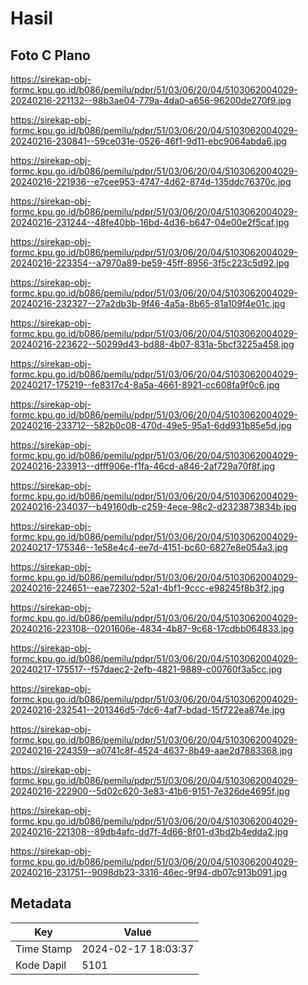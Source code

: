 # Hasil

## Foto C Plano

https://sirekap-obj-formc.kpu.go.id/b086/pemilu/pdpr/51/03/06/20/04/5103062004029-20240216-221132--98b3ae04-779a-4da0-a656-96200de270f9.jpg

https://sirekap-obj-formc.kpu.go.id/b086/pemilu/pdpr/51/03/06/20/04/5103062004029-20240216-230841--59ce031e-0526-46f1-9d11-ebc9064abda6.jpg

https://sirekap-obj-formc.kpu.go.id/b086/pemilu/pdpr/51/03/06/20/04/5103062004029-20240216-221936--e7cee953-4747-4d62-874d-135ddc76370c.jpg

https://sirekap-obj-formc.kpu.go.id/b086/pemilu/pdpr/51/03/06/20/04/5103062004029-20240216-231244--48fe40bb-16bd-4d36-b647-04e00e2f5caf.jpg

https://sirekap-obj-formc.kpu.go.id/b086/pemilu/pdpr/51/03/06/20/04/5103062004029-20240216-223354--a7970a89-be59-45ff-8956-3f5c223c5d92.jpg

https://sirekap-obj-formc.kpu.go.id/b086/pemilu/pdpr/51/03/06/20/04/5103062004029-20240216-232327--27a2db3b-9f46-4a5a-8b65-81a109f4e01c.jpg

https://sirekap-obj-formc.kpu.go.id/b086/pemilu/pdpr/51/03/06/20/04/5103062004029-20240216-223622--50299d43-bd88-4b07-831a-5bcf3225a458.jpg

https://sirekap-obj-formc.kpu.go.id/b086/pemilu/pdpr/51/03/06/20/04/5103062004029-20240217-175219--fe8317c4-8a5a-4661-8921-cc608fa9f0c6.jpg

https://sirekap-obj-formc.kpu.go.id/b086/pemilu/pdpr/51/03/06/20/04/5103062004029-20240216-233712--582b0c08-470d-49e5-95a1-6dd931b85e5d.jpg

https://sirekap-obj-formc.kpu.go.id/b086/pemilu/pdpr/51/03/06/20/04/5103062004029-20240216-233913--dfff906e-f1fa-46cd-a846-2af729a70f8f.jpg

https://sirekap-obj-formc.kpu.go.id/b086/pemilu/pdpr/51/03/06/20/04/5103062004029-20240216-234037--b49160db-c259-4ece-98c2-d2323873834b.jpg

https://sirekap-obj-formc.kpu.go.id/b086/pemilu/pdpr/51/03/06/20/04/5103062004029-20240217-175346--1e58e4c4-ee7d-4151-bc60-6827e8e054a3.jpg

https://sirekap-obj-formc.kpu.go.id/b086/pemilu/pdpr/51/03/06/20/04/5103062004029-20240216-224651--eae72302-52a1-4bf1-9ccc-e98245f8b3f2.jpg

https://sirekap-obj-formc.kpu.go.id/b086/pemilu/pdpr/51/03/06/20/04/5103062004029-20240216-223108--0201606e-4834-4b87-9c68-17cdbb064833.jpg

https://sirekap-obj-formc.kpu.go.id/b086/pemilu/pdpr/51/03/06/20/04/5103062004029-20240217-175517--f57daec2-2efb-4821-9889-c00760f3a5cc.jpg

https://sirekap-obj-formc.kpu.go.id/b086/pemilu/pdpr/51/03/06/20/04/5103062004029-20240216-232541--201346d5-7dc6-4af7-bdad-15f722ea874e.jpg

https://sirekap-obj-formc.kpu.go.id/b086/pemilu/pdpr/51/03/06/20/04/5103062004029-20240216-224359--a0741c8f-4524-4637-8b49-aae2d7883368.jpg

https://sirekap-obj-formc.kpu.go.id/b086/pemilu/pdpr/51/03/06/20/04/5103062004029-20240216-222900--5d02c620-3e83-41b6-9151-7e326de4695f.jpg

https://sirekap-obj-formc.kpu.go.id/b086/pemilu/pdpr/51/03/06/20/04/5103062004029-20240216-221308--89db4afc-dd7f-4d66-8f01-d3bd2b4edda2.jpg

https://sirekap-obj-formc.kpu.go.id/b086/pemilu/pdpr/51/03/06/20/04/5103062004029-20240216-231751--9098db23-3316-46ec-9f94-db07c913b091.jpg


## Metadata

| Key        | Value               |
| ---------- | ------------------- |
| Time Stamp | 2024-02-17 18:03:37 |
| Kode Dapil | 5101                |



